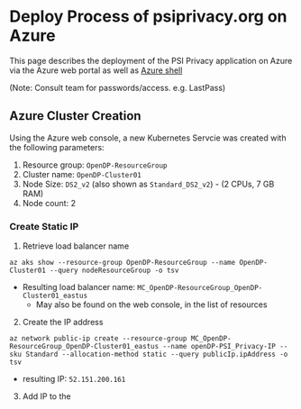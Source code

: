 # Deploy Process of psiprivacy.org on Azure

This page describes the deployment of the PSI Privacy application on Azure via the Azure web portal as well as [Azure shell](https://shell.azure.com/)

(Note: Consult team for passwords/access. e.g. LastPass)

## Azure Cluster Creation

Using the Azure web console, a new Kubernetes Servcie was created with the following parameters:

1. Resource group: `OpenDP-ResourceGroup`
1. Cluster name: `OpenDP-Cluster01`
1. Node Size: `DS2_v2` (also shown as `Standard_DS2_v2`) - (2 CPUs, 7 GB RAM)
1. Node count: 2


### Create Static IP

1. Retrieve load balancer name
  ```
  az aks show --resource-group OpenDP-ResourceGroup --name OpenDP-Cluster01 --query nodeResourceGroup -o tsv
  ```
  - Resulting load balancer name: `MC_OpenDP-ResourceGroup_OpenDP-Cluster01_eastus`
    - May also be found on the web console, in the list of resources
2. Create the IP address
  ```
  az network public-ip create --resource-group MC_OpenDP-ResourceGroup_OpenDP-Cluster01_eastus --name openDP-PSI_Privacy-IP --sku Standard --allocation-method static --query publicIp.ipAddress -o tsv
  ```
  - resulting IP: `52.151.200.161`
3. Add IP to the   
